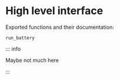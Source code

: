 # High level interface

Exported functions and their documentation:

```@docs
run_battery
```

::: info

Maybe not much here

:::
